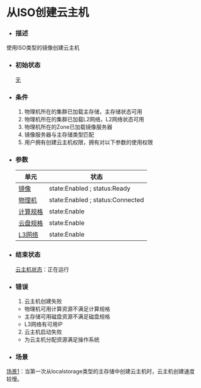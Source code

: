 # 从ISO创建云主机

* ### 描述
使用ISO类型的镜像创建云主机

* ### 初始状态

  [无](/Unit/BS/status.md)

* ### 条件

  1. 物理机所在的集群已加载主存储，主存储状态可用
  2. 物理机所在的集群已加载L2网络，L2网络状态可用 
  3. 物理机所在的Zone已加载镜像服务器
  4. 镜像服务器与主存储类型匹配 
  5. 用户拥有创建云主机权限，拥有对以下参数的使用权限

* ### 参数


  | 单元 | 状态 |
  | --- | --- |
  | [镜像](/Unit/Image/README.md) | state:Enabled ; status:Ready |
  | [物理机](/Unit/Host/README.md) | state:Enabled ; status:Connected |
  | [计算规格](/Unit/Compute_Offering/README.md) | state:Enable |
  | [云盘规格](/Unit/Volume_Offering/README.md) | state:Enable |
  | [L3网络](/Unit/L3/README.md) | state:Enable |

* ### 结束状态

  [云主机状态](/Unit/VM/status.md)：正在运行

* ### 错误

  1. 云主机创建失败
    * 物理机可用计算资源不满足计算规格
    * 主存储可用磁盘资源不满足磁盘规格
    * L3网络有可用IP

  2. 云主机启动失败
    * 为云主机分配资源满足操作系统

* ### 场景
 
 [ 场景1](/Scenes/PS_localstorage_create_vm.md)：当第一次从localstorage类型的主存储中创建云主机时，云主机创建速度较慢。


